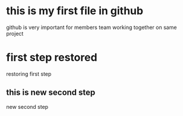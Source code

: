 # this is my first file in github

github is very important for members team working together on same project

# first step restored

restoring first step

## this is new second step

new second step
